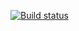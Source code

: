 [![Build status](https://ci.appveyor.com/api/projects/status/4ttx0tyiyqldjwvx?svg=true)](https://ci.appveyor.com/project/alex311271/web-form-test)